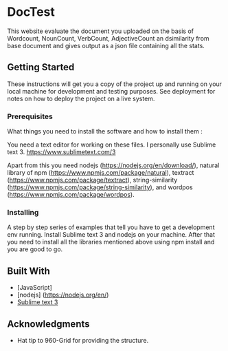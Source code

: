 # DocTest

This website evaluate the document you uploaded on the basis of Wordcount, NounCount, VerbCount, AdjectiveCount an dsimilarity from base document and gives output as a json file containing all the stats.

## Getting Started

These instructions will get you a copy of the project up and running on your local machine for development and testing purposes. See deployment for notes on how to deploy the project on a live system.

### Prerequisites

What things you need to install the software and how to install them :

You need a text editor for working on these files. I personally use Sublime text 3.
https://www.sublimetext.com/3

Apart from this you need nodejs (https://nodejs.org/en/download/), natural library of npm (https://www.npmjs.com/package/natural), textract (https://www.npmjs.com/package/textract), string-similarity (https://www.npmjs.com/package/string-similarity), and wordpos (https://www.npmjs.com/package/wordpos).

### Installing

A step by step series of examples that tell you have to get a development env running.
Install Sublime text 3 and nodejs on your machine. After that you need to install all the libraries mentioned above using npm install and you are good to go.

## Built With

* [JavaScript]
* [nodejs] (https://nodejs.org/en/)
* [Sublime text 3](https://www.sublimetext.com/3)

## Acknowledgments

* Hat tip to 960-Grid for providing the structure.
